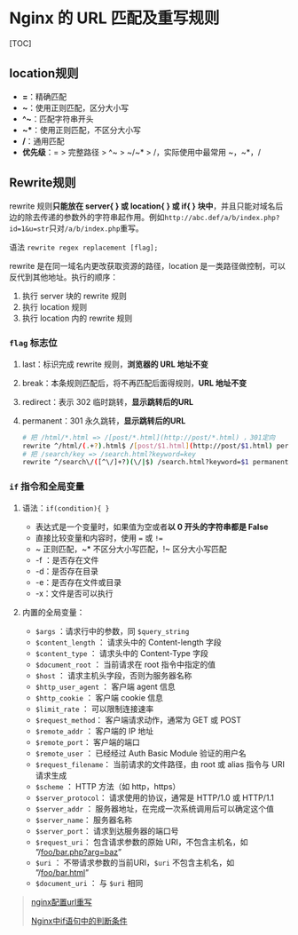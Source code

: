 # Nginx 的 URL 匹配及重写规则

[TOC]

## location规则

- **\=**：精确匹配
- **\~**：使用正则匹配，区分大小写
- **\^\~**：匹配字符串开头
- **\~\***：使用正则匹配，不区分大小写
- **/**：通用匹配
- **优先级**：\= \> 完整路径 \> \^\~ \> \~/\~\* \> /，实际使用中最常用 \~，\~\*，/

## Rewrite规则

rewrite 规则**只能放在 server{ } 或 location{ } 或 if{ } 块中**，并且只能对域名后边的除去传递的参数外的字符串起作用。例如`http://abc.def/a/b/index.php?id=1&u=str`只对`/a/b/index.php`重写。

语法 `rewrite regex replacement [flag];`

rewrite 是在同一域名内更改获取资源的路径，location 是一类路径做控制，可以反代到其他地址。执行的顺序：

1. 执行 server 块的 rewrite 规则
2. 执行 location 规则
3. 执行 location 内的 rewrite 规则

### `flag` 标志位

1. last：标识完成 rewrite 规则，**浏览器的 URL 地址不变**

2. break：本条规则匹配后，将不再匹配后面得规则，**URL 地址不变**

3. redirect：表示 302 临时跳转，**显示跳转后的URL**

4. permanent：301 永久跳转，**显示跳转后的URL**

   ```bash
   # 把 /html/*.html => /[post/*.html](http://post/*.html) ，301定向
   rewrite ^/html/(.+?).html$ /[post/$1.html](http://post/$1.html) permanent;
   # 把 /search/key => /search.html?keyword=key
   rewrite ^/search\/([^\/]+?)(\/|$) /search.html?keyword=$1 permanent;
   ```

### `if` 指令和全局变量

1. 语法：`if(condition){ }`
   - 表达式是一个变量时，如果值为空或者**以 0 开头的字符串都是 False**
   - 直接比较变量和内容时，使用 `=` 或 `!=`
   - \~ 正则匹配，\~\* 不区分大小写匹配，\!\~ 区分大小写匹配
   - -f ：是否存在文件
   - -d：是否存在目录
   - -e：是否存在文件或目录
   - -x：文件是否可以执行

2. 内置的全局变量：
   - `$args` ：请求行中的参数，同 `$query_string`
   - `$content_length` ： 请求头中的 Content-length 字段
   - `$content_type` ： 请求头中的 Content-Type 字段
   - `$document_root` ： 当前请求在 root 指令中指定的值
   - `$host` ： 请求主机头字段，否则为服务器名称
   - `$http_user_agent` ： 客户端 agent 信息
   - `$http_cookie` ： 客户端 cookie 信息
   - `$limit_rate` ： 可以限制连接速率
   - `$request_method`： 客户端请求动作，通常为 GET 或 POST
   - `$remote_addr` ： 客户端的 IP 地址
   - `$remote_port`： 客户端的端口
   - `$remote_user` ： 已经经过 Auth Basic Module 验证的用户名
   - `$request_filename`： 当前请求的文件路径，由 root 或 alias 指令与 URI 请求生成
   - `$scheme` ： HTTP 方法（如 http，https）
   - `$server_protocol`： 请求使用的协议，通常是 HTTP/1.0 或 HTTP/1.1
   - `$server_addr` ： 服务器地址，在完成一次系统调用后可以确定这个值
   - `$server_name`： 服务器名称
   - `$server_port`： 请求到达服务器的端口号
   - `$request_uri`： 包含请求参数的原始 URI，不包含主机名，如 ”/[foo/bar.php?arg=baz](http://foo/bar.php?arg=baz)”
   - `$uri` ： 不带请求参数的当前URI，`$uri` 不包含主机名，如 ”/[foo/bar.html](http://foo/bar.html)”
   - `$document_uri` ： 与 `$uri` 相同

> [nginx配置url重写](<https://xuexb.com/post/nginx-url-rewrite.html>)
>
> [Nginx中if语句中的判断条件](https://www.cnblogs.com/songxingzhu/p/6382007.html)
